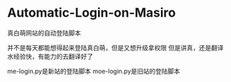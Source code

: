 # Automatic-Login-on-Masiro
真白萌网站的自动登陆脚本

并不是每天都能想得起来登陆真白萌，但是又想升级拿权限
但是讲真，还是翻译水经验快，有能力的去翻译好了

me-login.py是新站的登陆脚本
moe-login.py是旧站的登陆脚本
